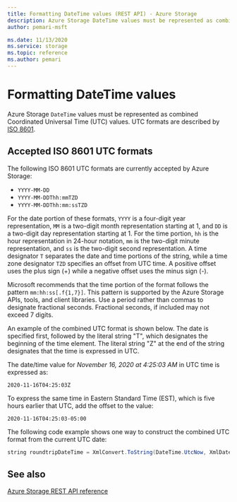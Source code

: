 ```yaml
---
title: Formatting DateTime values (REST API) - Azure Storage
description: Azure Storage DateTime values must be represented as combined Coordinated Universal Time (UTC) values.
author: pemari-msft

ms.date: 11/13/2020
ms.service: storage
ms.topic: reference
ms.author: pemari
---
```


# Formatting DateTime values

Azure Storage `DateTime` values must be represented as combined Coordinated Universal Time (UTC) values. UTC formats are described by [ISO 8601](https://go.microsoft.com/fwlink/?LinkId=156016).

## Accepted ISO 8601 UTC formats

The following ISO 8601 UTC formats are currently accepted by Azure Storage:  
  
- `YYYY-MM-DD`  
- `YYYY-MM-DDThh:mmTZD`  
- `YYYY-MM-DDThh:mm:ssTZD`  
  
For the date portion of these formats, `YYYY` is a four-digit year representation, `MM` is a two-digit month representation starting at 1, and `DD` is a two-digit day representation starting at 1. For the time portion, `hh` is the hour representation in 24-hour notation, `mm` is the two-digit minute representation, and `ss` is the two-digit second representation. A time designator `T` separates the date and time portions of the string, while a time zone designator `TZD` specifies an offset from UTC time. A positive offset uses the plus sign (+) while a negative offset uses the minus sign (-).

Microsoft recommends that the time portion of the format follows the pattern `mm:hh:ss[.f{1,7}]`. This pattern is supported by the Azure Storage APIs, tools, and client libraries. Use a period rather than commas to designate fractional seconds. Fractional seconds, if included may not exceed 7 digits.

An example of the combined UTC format is shown below. The date is specified first, followed by the literal string "T", which designates the beginning of the time element. The literal string "Z" at the end of the string designates that the time is expressed in UTC.

The date/time value for *November 16, 2020 at 4:25:03 AM* in UTC time is expressed as:

`2020-11-16T04:25:03Z`
  
To express the same time in Eastern Standard Time (EST), which is five hours earlier that UTC, add the offset to the value:

`2020-11-16T04:25:03-05:00`

The following code example shows one way to construct the combined UTC format from the current UTC date:  
  
```csharp
string roundtripDateTime = XmlConvert.ToString(DateTime.UtcNow, XmlDateTimeSerializationMode.RoundtripKind);  
```  

## See also

[Azure Storage REST API reference](Azure-Storage-Services-REST-API-Reference.md)